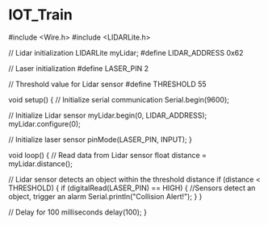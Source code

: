 # IOT_Train

#include <Wire.h>
#include <LIDARLite.h>

// Lidar initialization
LIDARLite myLidar;
#define LIDAR_ADDRESS 0x62

// Laser initialization
#define LASER_PIN 2

// Threshold value for Lidar sensor
#define THRESHOLD 55

void setup() {
  // Initialize serial communication
  Serial.begin(9600);

  // Initialize Lidar sensor
  myLidar.begin(0, LIDAR_ADDRESS);
  myLidar.configure(0);

  // Initialize laser sensor
  pinMode(LASER_PIN, INPUT);
}

void loop() {
  // Read data from Lidar sensor
  float distance = myLidar.distance();

  // Lidar sensor detects an object within the threshold distance
  if (distance < THRESHOLD) {
    if (digitalRead(LASER_PIN) == HIGH) {
      //Sensors detect an object, trigger an alarm
      Serial.println("Collision Alert!");
    }
  }

  // Delay for 100 milliseconds
  delay(100);
}
